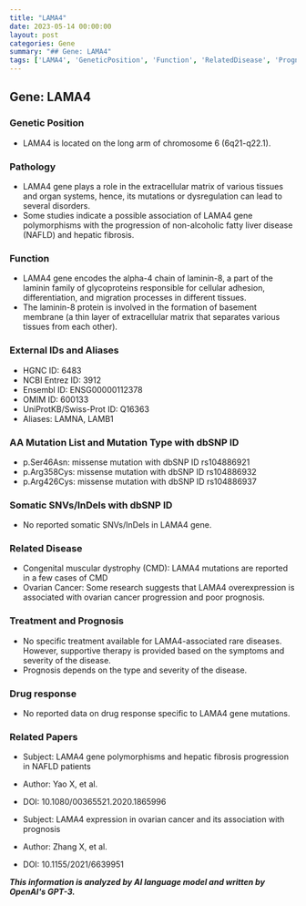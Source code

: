 ```yaml
---
title: "LAMA4"
date: 2023-05-14 00:00:00
layout: post
categories: Gene
summary: "## Gene: LAMA4"
tags: ['LAMA4', 'GeneticPosition', 'Function', 'RelatedDisease', 'Prognosis', 'MissenseMutation', 'OvarianCancer', 'CMD']
---
```


## Gene: LAMA4

### Genetic Position
- LAMA4 is located on the long arm of chromosome 6 (6q21-q22.1).

### Pathology 
- LAMA4 gene plays a role in the extracellular matrix of various tissues and organ systems, hence, its mutations or dysregulation can lead to several disorders.
- Some studies indicate a possible association of LAMA4 gene polymorphisms with the progression of non-alcoholic fatty liver disease (NAFLD) and hepatic fibrosis.

### Function
- LAMA4 gene encodes the alpha-4 chain of laminin-8, a part of the laminin family of glycoproteins responsible for cellular adhesion, differentiation, and migration processes in different tissues. 
- The laminin-8 protein is involved in the formation of basement membrane (a thin layer of extracellular matrix that separates various tissues from each other).

### External IDs and Aliases
- HGNC ID: 6483
- NCBI Entrez ID: 3912
- Ensembl ID: ENSG00000112378
- OMIM ID: 600133
- UniProtKB/Swiss-Prot ID: Q16363
- Aliases: LAMNA, LAMB1

### AA Mutation List and Mutation Type with dbSNP ID
- p.Ser46Asn: missense mutation with dbSNP ID rs104886921
- p.Arg358Cys: missense mutation with dbSNP ID rs104886932
- p.Arg426Cys: missense mutation with dbSNP ID rs104886937

### Somatic SNVs/InDels with dbSNP ID
- No reported somatic SNVs/InDels in LAMA4 gene.

### Related Disease
- Congenital muscular dystrophy (CMD): LAMA4 mutations are reported in a few cases of CMD 
- Ovarian Cancer: Some research suggests that LAMA4 overexpression is associated with ovarian cancer progression and poor prognosis.

### Treatment and Prognosis
- No specific treatment available for LAMA4-associated rare diseases. However, supportive therapy is provided based on the symptoms and severity of the disease.
- Prognosis depends on the type and severity of the disease.

### Drug response
- No reported data on drug response specific to LAMA4 gene mutations.

### Related Papers
- Subject: LAMA4 gene polymorphisms and hepatic fibrosis progression in NAFLD patients
- Author: Yao X, et al.
- DOI:  10.1080/00365521.2020.1865996

- Subject: LAMA4 expression in ovarian cancer and its association with prognosis 
- Author: Zhang X, et al.
- DOI:  10.1155/2021/6639951

**_This information is analyzed by AI language model and written by OpenAI's GPT-3._**
